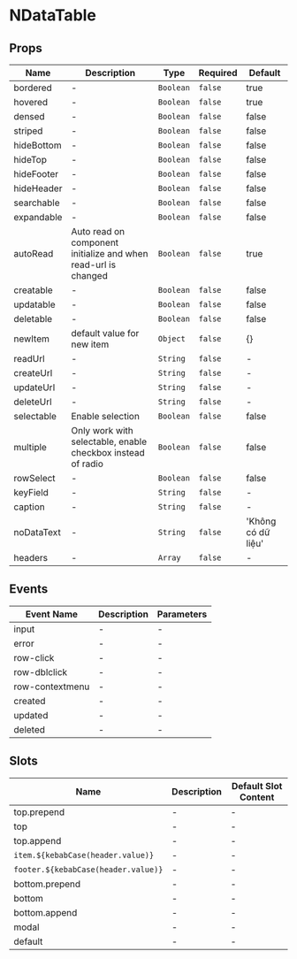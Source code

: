 # NDataTable

## Props

<!-- @vuese:NDataTable:props:start -->
|Name|Description|Type|Required|Default|
|---|---|---|---|---|
|bordered|-|`Boolean`|`false`|true|
|hovered|-|`Boolean`|`false`|true|
|densed|-|`Boolean`|`false`|false|
|striped|-|`Boolean`|`false`|false|
|hideBottom|-|`Boolean`|`false`|false|
|hideTop|-|`Boolean`|`false`|false|
|hideFooter|-|`Boolean`|`false`|false|
|hideHeader|-|`Boolean`|`false`|false|
|searchable|-|`Boolean`|`false`|false|
|expandable|-|`Boolean`|`false`|false|
|autoRead|Auto read on component initialize and when read-url is changed|`Boolean`|`false`|true|
|creatable|-|`Boolean`|`false`|false|
|updatable|-|`Boolean`|`false`|false|
|deletable|-|`Boolean`|`false`|false|
|newItem|default value for new item|`Object`|`false`|{}|
|readUrl|-|`String`|`false`|-|
|createUrl|-|`String`|`false`|-|
|updateUrl|-|`String`|`false`|-|
|deleteUrl|-|`String`|`false`|-|
|selectable|Enable selection|`Boolean`|`false`|false|
|multiple|Only work with selectable, enable checkbox instead of radio|`Boolean`|`false`|false|
|rowSelect|-|`Boolean`|`false`|false|
|keyField|-|`String`|`false`|-|
|caption|-|`String`|`false`|-|
|noDataText|-|`String`|`false`|'Không có dữ liệu'|
|headers|-|`Array`|`false`|-|

<!-- @vuese:NDataTable:props:end -->


## Events

<!-- @vuese:NDataTable:events:start -->
|Event Name|Description|Parameters|
|---|---|---|
|input|-|-|
|error|-|-|
|row-click|-|-|
|row-dblclick|-|-|
|row-contextmenu|-|-|
|created|-|-|
|updated|-|-|
|deleted|-|-|

<!-- @vuese:NDataTable:events:end -->


## Slots

<!-- @vuese:NDataTable:slots:start -->
|Name|Description|Default Slot Content|
|---|---|---|
|top.prepend|-|-|
|top|-|-|
|top.append|-|-|
|`item.${kebabCase(header.value)}`|-|-|
|`footer.${kebabCase(header.value)}`|-|-|
|bottom.prepend|-|-|
|bottom|-|-|
|bottom.append|-|-|
|modal|-|-|
|default|-|-|

<!-- @vuese:NDataTable:slots:end -->



